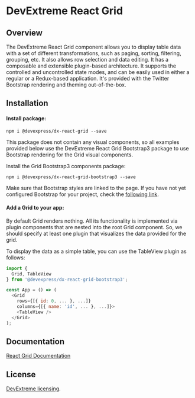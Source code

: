 # DevExtreme React Grid

## Overview

The DevExtreme React Grid component allows you to display table data with a set of different transformations, such as paging, sorting, filtering, grouping, etc. It also allows row selection and data editing. It has a composable and extensible plugin-based architecture. It supports the controlled and uncontrolled state modes, and can be easily used in either a regular or a Redux-based application. It's provided with the Twitter Bootstrap rendering and theming out-of-the-box.

## Installation

#### Install package:

```
npm i @devexpress/dx-react-grid --save
```

This package does not contain any visual components, so all examples provided below use the DevExtreme React Grid Bootstrap3 package to use Bootstrap rendering for the Grid visual components.

Install the Grid Bootstrap3 components package:

```
npm i @devexpress/dx-react-grid-bootstrap3 --save
```

Make sure that Bootstrap styles are linked to the page. If you have not yet configured Bootstrap for your project, check the [following link](http://getbootstrap.com/getting-started/#download).

#### Add a Grid to your app:

By default Grid renders nothing. All its functionality is implemented via plugin components that are nested into the root Grid component. So, we should specify at least one plugin that visualizes the data provided for the grid.

To display the data as a simple table, you can use the TableView plugin as follows:

```js
import {
  Grid, TableView
} from '@devexpress/dx-react-grid-bootstrap3';

const App = () => (
  <Grid
    rows={[{ id: 0, ... }, ...]}
    columns={[{ name: 'id', ... }, ...]}>
    <TableView />
  </Grid>
);
```

## Documentation

[React Grid Documentation](https://devexpress.github.io/devextreme-reactive/react/grid/docs/)

## License

[DevExtreme licensing](https://js.devexpress.com/licensing/).
